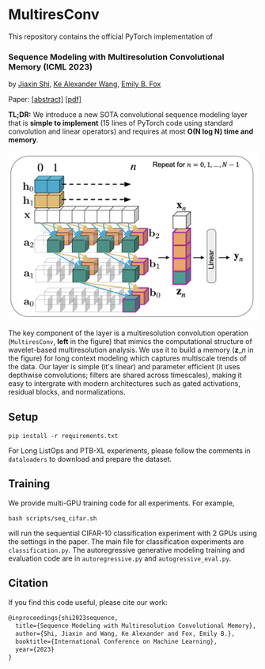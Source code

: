 # MultiresConv 

This repository contains the official PyTorch implementation of

### Sequence Modeling with Multiresolution Convolutional Memory (ICML 2023) 
by [Jiaxin Shi](https://jiaxins.io), [Ke Alexander Wang](https://keawang.github.io/), [Emily B. Fox](https://emilybfox.su.domains/) 

Paper: [[abstract]](https://arxiv.org/abs/2305.01638) [[pdf]](https://arxiv.org/pdf/2305.01638.pdf)

**TL;DR:** We introduce a new SOTA convolutional sequence modeling layer that is **simple to implement** (15 lines of PyTorch code using standard convolution and linear operators) and requires at most **O(N log N) time and memory**. 

<img src="multires_layer.png" width="600">

The key component of the layer is a multiresolution convolution operation (`MultiresConv`, **left** in the figure) that mimics the computational structure of wavelet-based multiresolution analysis. 
We use it to build a memory ($\mathbf{z}\_n$ in the figure) for long context modeling which captures multiscale trends of the data. 
Our layer is simple (it's linear) and parameter efficient (it uses depthwise convolutions; filters are shared across timescales), making it easy to intergrate with modern architectures such as gated activations, residual blocks, and normalizations. 

## Setup

```
pip install -r requirements.txt
```
For Long ListOps and PTB-XL experiments, please follow the comments in `dataloaders` to download and prepare the dataset. 

## Training

We provide multi-GPU training code for all experiments. 
For example, 
```
bash scripts/seq_cifar.sh
```
will run the sequential CIFAR-10 classification experiment with 2 GPUs using the settings in the paper.
The main file for classification experiments are `classification.py`.
The autoregressive generative modeling training and evaluation code are in `autoregressive.py` and `autogressive_eval.py`. 

## Citation

If you find this code useful, please cite our work:
```
@inproceedings{shi2023sequence,
  title={Sequence Modeling with Multiresolution Convolutional Memory},
  author={Shi, Jiaxin and Wang, Ke Alexander and Fox, Emily B.},
  booktitle={International Conference on Machine Learning},
  year={2023}
}
```

